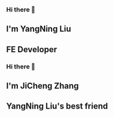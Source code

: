 ### Hi there 👋

## I'm YangNing Liu
## FE Developer

### Hi there 👋

## I'm JiCheng Zhang
## YangNing Liu's best friend

<!--
**Provenr/Provenr** is a ✨ _special_ ✨ repository because its `README.md` (this file) appears on your GitHub profile.

Here are some ideas to get you started:

- 🔭 I’m currently working on ...
- 🌱 I’m currently learning ...
- 👯 I’m looking to collaborate on ...
- 🤔 I’m looking for help with ...
- 💬 Ask me about ...
- 📫 How to reach me: ...
- 😄 Pronouns: ...
- ⚡ Fun fact: ...
-->

<!--## contribution
[![Provenr's github stats](https://github-readme-stats.vercel.app/api?username=Provenr&show_icons=true&title_color=fff&icon_color=79ff97&text_color=9f9f9f&bg_color=151515)](https://github.com/Provenr)-->
